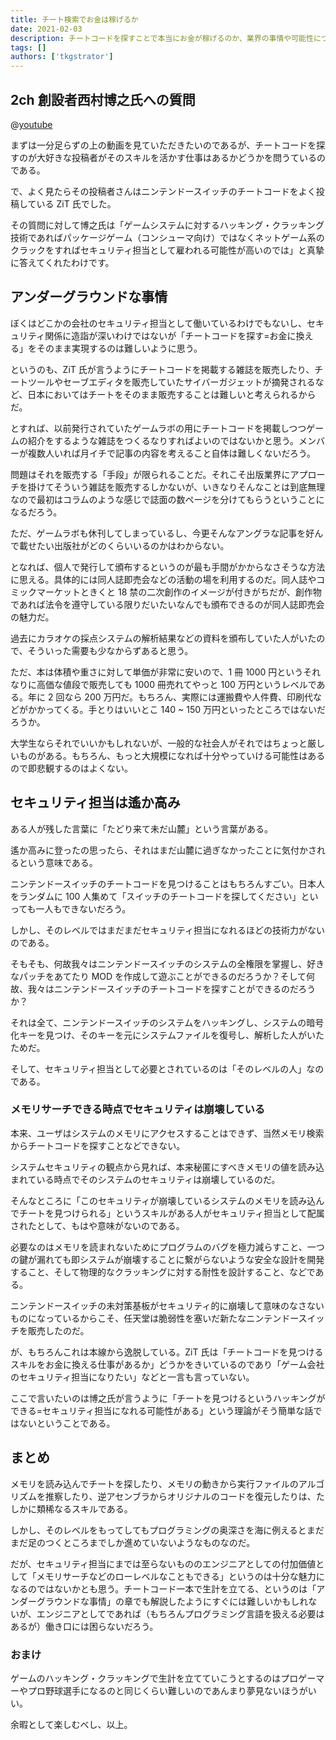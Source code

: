 ```yaml
---
title: チート検索でお金は稼げるか
date: 2021-02-03
description: チートコードを探すことで本当にお金が稼げるのか、業界の事情や可能性について考察しています
tags: []
authors: ['tkgstrator']
---
```


## 2ch 創設者西村博之氏への質問

@[youtube](https://www.youtube.com/watch?v=fC1PjNLxszU)

まずは一分足らずの上の動画を見ていただきたいのであるが、チートコードを探すのが大好きな投稿者がそのスキルを活かす仕事はあるかどうかを問うているのである。

で、よく見たらその投稿者さんはニンテンドースイッチのチートコードをよく投稿している ZiT 氏でした。

その質問に対して博之氏は「ゲームシステムに対するハッキング・クラッキング技術であればパッケージゲーム（コンシューマ向け）ではなくネットゲーム系のクラックをすればセキュリティ担当として雇われる可能性が高いのでは」と真摯に答えてくれたわけです。

## アンダーグラウンドな事情

ぼくはどこかの会社のセキュリティ担当として働いているわけでもないし、セキュリティ関係に造詣が深いわけではないが「チートコードを探す=お金に換える」をそのまま実現するのは難しいように思う。

というのも、ZiT 氏が言うようにチートコードを掲載する雑誌を販売したり、チートツールやセーブエディタを販売していたサイバーガジェットが摘発されるなど、日本においてはチートをそのまま販売することは難しいと考えられるからだ。

とすれば、以前発行されていたゲームラボの用にチートコードを掲載しつつゲームの紹介をするような雑誌をつくるなりすればよいのではないかと思う。メンバーが複数人いれば月イチで記事の内容を考えること自体は難しくないだろう。

問題はそれを販売する「手段」が限られることだ。それこそ出版業界にアプローチを掛けてそういう雑誌を販売するしかないが、いきなりそんなことは到底無理なので最初はコラムのような感じで誌面の数ページを分けてもらうということになるだろう。

ただ、ゲームラボも休刊してしまっているし、今更そんなアングラな記事を好んで載せたい出版社がどのくらいいるのかはわからない。

となれば、個人で発行して頒布するというのが最も手間がかからなさそうな方法に思える。具体的には同人誌即売会などの活動の場を利用するのだ。同人誌やコミックマーケットときくと 18 禁の二次創作のイメージが付きがちだが、創作物であれば法令を遵守している限りだいたいなんでも頒布できるのが同人誌即売会の魅力だ。

過去にカラオケの採点システムの解析結果などの資料を頒布していた人がいたので、そういった需要も少なからずあると思う。

ただ、本は体積や重さに対して単価が非常に安いので、1 冊 1000 円というそれなりに高価な値段で販売しても 1000 冊売れてやっと 100 万円というレベルである。年に 2 回なら 200 万円だ。もちろん、実際には運搬費や人件費、印刷代などがかかってくる。手とりはいいとこ 140 ~ 150 万円といったところではないだろうか。

大学生ならそれでいいかもしれないが、一般的な社会人がそれではちょっと厳しいものがある。もちろん、もっと大規模になれば十分やっていける可能性はあるので即悲観するのはよくない。

## セキュリティ担当は遙か高み

ある人が残した言葉に「たどり来て未だ山麓」という言葉がある。

遙か高みに登ったの思ったら、それはまだ山麓に過ぎなかったことに気付かされるという意味である。

ニンテンドースイッチのチートコードを見つけることはもちろんすごい。日本人をランダムに 100 人集めて「スイッチのチートコードを探してください」といっても一人もできないだろう。

しかし、そのレベルではまだまだセキュリティ担当になれるほどの技術力がないのである。

そもそも、何故我々はニンテンドースイッチのシステムの全権限を掌握し、好きなパッチをあてたり MOD を作成して遊ぶことができるのだろうか？そして何故、我々はニンテンドースイッチのチートコードを探すことができるのだろうか？

それは全て、ニンテンドースイッチのシステムをハッキングし、システムの暗号化キーを見つけ、そのキーを元にシステムファイルを復号し、解析した人がいたためだ。

そして、セキュリティ担当として必要とされているのは「そのレベルの人」なのである。

### メモリサーチできる時点でセキュリティは崩壊している

本来、ユーザはシステムのメモリにアクセスすることはできず、当然メモリ検索からチートコードを探すことなどできない。

システムセキュリティの観点から見れば、本来秘匿にすべきメモリの値を読み込まれている時点でそのシステムのセキュリティは崩壊しているのだ。

そんなところに「このセキュリティが崩壊しているシステムのメモリを読み込んでチートを見つけられる」というスキルがある人がセキュリティ担当として配属されたとして、もはや意味がないのである。

必要なのはメモリを読まれないためにプログラムのバグを極力減らすこと、一つの鍵が漏れても即システムが崩壊することに繋がらないような安全な設計を開発すること、そして物理的なクラッキングに対する耐性を設計すること、などである。

ニンテンドースイッチの未対策基板がセキュリティ的に崩壊して意味のなさないものになっているからこそ、任天堂は脆弱性を塞いだ新たなニンテンドースイッチを販売したのだ。

が、もちろんこれは本線から逸脱している。ZiT 氏は「チートコードを見つけるスキルをお金に換える仕事があるか」どうかをきいているのであり「ゲーム会社のセキュリティ担当になりたい」などと一言も言っていない。

ここで言いたいのは博之氏が言うように「チートを見つけるというハッキングができる=セキュリティ担当になれる可能性がある」という理論がそう簡単な話ではないということである。

## まとめ

メモリを読み込んでチートを探したり、メモリの動きから実行ファイルのアルゴリズムを推察したり、逆アセンブラからオリジナルのコードを復元したりは、たしかに類稀なるスキルである。

しかし、そのレベルをもってしてもプログラミングの奥深さを海に例えるとまだまだ足のつくところまでしか進めていないようなものなのだ。

だが、セキュリティ担当にまでは至らないもののエンジニアとしての付加価値として「メモリサーチなどのローレベルなこともできる」というのは十分な魅力になるのではないかとも思う。チートコード一本で生計を立てる、というのは「アンダーグラウンドな事情」の章でも解説したようにすぐには難しいかもしれないが、エンジニアとしてであれば（もちろんプログラミング言語を扱える必要はあるが）働き口には困らないだろう。

### おまけ

ゲームのハッキング・クラッキングで生計を立てていこうとするのはプロゲーマーやプロ野球選手になるのと同じくらい難しいのであんまり夢見ないほうがいい。

余暇として楽しむべし、以上。
